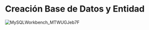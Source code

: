 # Creación Base de Datos y Entidad

![MySQLWorkbench_MTWUGJeb7F](https://github.com/user-attachments/assets/324b2909-afcb-4904-9c01-bf34e303f2fb)

